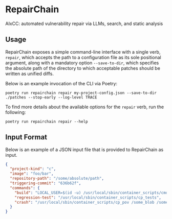 # RepairChain

AIxCC: automated vulnerability repair via LLMs, search, and static analysis

## Usage

RepairChain exposes a simple command-line interface with a single verb, `repair`, which accepts the path to a configuration file as its sole positional argument, along with a mandatory option `--save-to-dir`, which specifies the absolute path of the directory to which acceptable patches should be written as unified diffs.

Below is an example invocation of the CLI via Poetry:

```shell
poetry run repairchain repair my-project-config.json --save-to-dir ./patches --stop-early --log-level TRACE
```

To find more details about the available options for the `repair` verb, run the following:

```shell
poetry run repairchain repair --help
```

## Input Format

Below is an example of a JSON input file that is provided to RepairChain as input.

```json
{
  "project-kind": "c",
  "image": "foo/bar",
  "repository-path": "/some/absolute/path",
  "triggering-commit": "636b62f",
  "commands": {
    "build": "LOCAL_USER=$(id -u) /usr/local/sbin/container_scripts/cmd_harness.sh build",
    "regression-test": "/usr/local/sbin/container_scripts/cp_tests",
    "crash": "/usr/local/sbin/container_scripts/cp_pov /some_blob /some-binary"
  }
}
```
